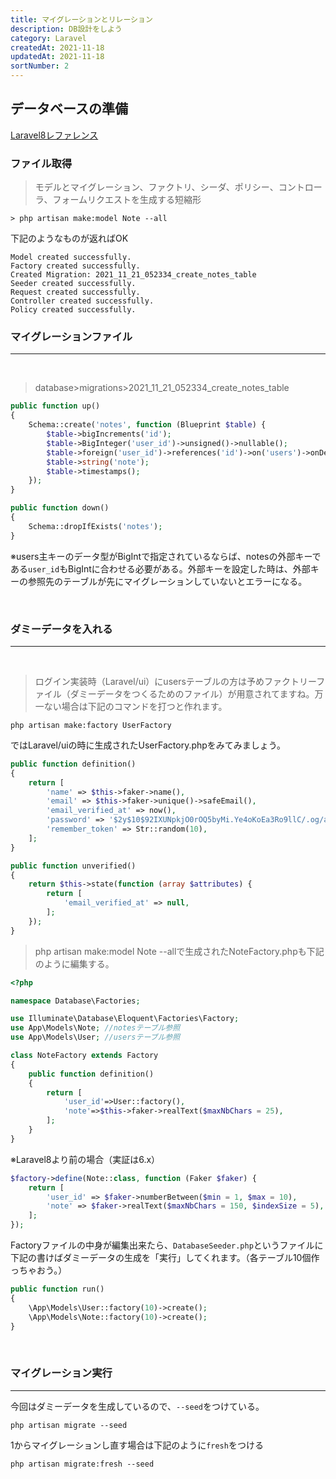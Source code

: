 ```yaml
---
title: マイグレーションとリレーション
description: DB設計をしよう
category: Laravel
createdAt: 2021-11-18
updatedAt: 2021-11-18
sortNumber: 2
---
```


## データベースの準備
[Laravel8レファレンス](https://readouble.com/laravel/8.x/ja/eloquent.html)

### ファイル取得
> モデルとマイグレーション、ファクトリ、シーダ、ポリシー、コントローラ、フォームリクエストを生成する短縮形<br>

```
> php artisan make:model Note --all
```
下記のようなものが返ればOK
```
Model created successfully.
Factory created successfully.
Created Migration: 2021_11_21_052334_create_notes_table
Seeder created successfully.
Request created successfully.
Controller created successfully.
Policy created successfully.
```

### マイグレーションファイル
--- 
<br>

> database>migrations>2021_11_21_052334_create_notes_table

```php
public function up()
{
    Schema::create('notes', function (Blueprint $table) {
        $table->bigIncrements('id');
        $table->BigInteger('user_id')->unsigned()->nullable();
        $table->foreign('user_id')->references('id')->on('users')->onDelete('cascade');
        $table->string('note');
        $table->timestamps();
    });
}

public function down()
{
    Schema::dropIfExists('notes');
}
```

※users主キーのデータ型がBigIntで指定されているならば、notesの外部キーである`user_id`もBigIntに合わせる必要がある。外部キーを設定した時は、外部キーの参照先のテーブルが先にマイグレーションしていないとエラーになる。

<br>

### ダミーデータを入れる
---

<br>

> ログイン実装時（Laravel/ui）にusersテーブルの方は予めファクトリーファイル（ダミーデータをつくるためのファイル）が用意されてますね。万一ない場合は下記のコマンドを打つと作れます。

```
php artisan make:factory UserFactory
```

ではLaravel/uiの時に生成されたUserFactory.phpをみてみましょう。
```php
public function definition()
{
    return [
        'name' => $this->faker->name(),
        'email' => $this->faker->unique()->safeEmail(),
        'email_verified_at' => now(),
        'password' => '$2y$10$92IXUNpkjO0rOQ5byMi.Ye4oKoEa3Ro9llC/.og/at2.uheWG/igi',
        'remember_token' => Str::random(10),
    ];
}

public function unverified()
{
    return $this->state(function (array $attributes) {
        return [
            'email_verified_at' => null,
        ];
    });
}
```

> php artisan make:model Note --allで生成されたNoteFactory.phpも下記のように編集する。
```php
<?php

namespace Database\Factories;

use Illuminate\Database\Eloquent\Factories\Factory;
use App\Models\Note; //notesテーブル参照
use App\Models\User; //usersテーブル参照

class NoteFactory extends Factory
{
    public function definition()
    {
        return [
            'user_id'=>User::factory(),
            'note'=>$this->faker->realText($maxNbChars = 25),
        ];
    }
}

```
※Laravel8より前の場合（実証は6.x）
```php
$factory->define(Note::class, function (Faker $faker) {
    return [
        'user_id' => $faker->numberBetween($min = 1, $max = 10),
        'note' => $faker->realText($maxNbChars = 150, $indexSize = 5),
    ];
});
```

Factoryファイルの中身が編集出来たら、`DatabaseSeeder.php`というファイルに下記の書けばダミーデータの生成を「実行」してくれます。（各テーブル10個作っちゃおう。）
```php
public function run()
{
    \App\Models\User::factory(10)->create();
    \App\Models\Note::factory(10)->create();
}
```
<br>

### マイグレーション実行
---

  今回はダミーデータを生成しているので、`--seed`をつけている。
  ```
  php artisan migrate --seed
  ```

 1からマイグレーションし直す場合は下記のように`fresh`をつける
  ```
  php artisan migrate:fresh --seed
  ```

